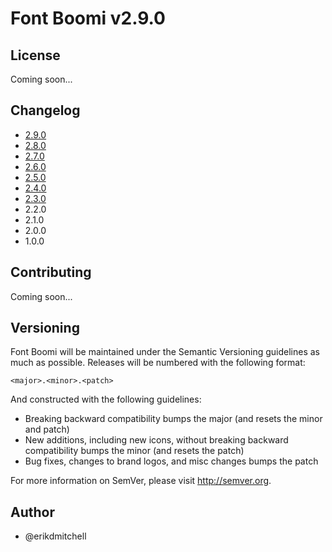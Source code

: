 # Font Boomi v2.9.0

## License

Coming soon...

## Changelog

- [2.9.0](https://bitbucket.org/erikdmitchell/font-boomi/pull-requests/7/)
- [2.8.0](https://bitbucket.org/erikdmitchell/font-boomi/pull-requests/6/)
- [2.7.0](https://bitbucket.org/erikdmitchell/font-boomi/pull-requests/5/)
- [2.6.0](https://bitbucket.org/erikdmitchell/font-boomi/pull-requests/4/)
- [2.5.0](https://bitbucket.org/erikdmitchell/font-boomi/pull-requests/3/)
- [2.4.0](https://bitbucket.org/erikdmitchell/font-boomi/pull-requests/2/)
- [2.3.0](https://bitbucket.org/erikdmitchell/font-boomi/pull-requests/1/)
- 2.2.0
- 2.1.0
- 2.0.0
- 1.0.0

## Contributing

Coming soon...

## Versioning

Font Boomi will be maintained under the Semantic Versioning guidelines as much as possible. Releases will be numbered with the following format:

`<major>.<minor>.<patch>`

And constructed with the following guidelines:

* Breaking backward compatibility bumps the major (and resets the minor and patch)
* New additions, including new icons, without breaking backward compatibility bumps the minor (and resets the patch)
* Bug fixes, changes to brand logos, and misc changes bumps the patch

For more information on SemVer, please visit http://semver.org.

## Author
- @erikdmitchell